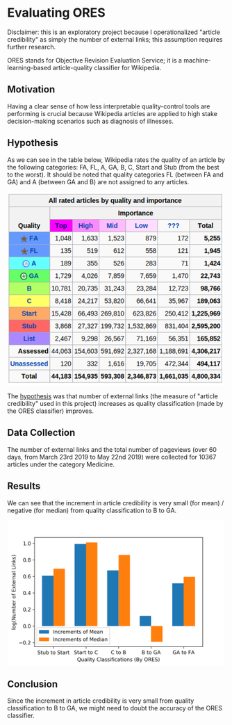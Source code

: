 # Evaluating ORES

Disclaimer: this is an exploratory project because I operationalized "article credibility" as simply the number of external links; this assumption requires further research.

ORES stands for Objective Revision Evaluation Service; it is a machine-learning-based article-quality classifier for Wikipedia.

## Motivation

Having a clear sense of how less interpretable quality-control tools are performing is crucial because Wikipedia articles are applied to high stake decision-making scenarios such as diagnosis of illnesses.

## Hypothesis

As we can see in the table below, Wikipedia rates the quality of an article by the following categories: FA, FL, A, GA, B, C, Start and Stub (from the best to the worst). It should be noted that quality categories FL (between FA and GA) and A (between GA and B) are not assigned to any articles. 

<img src="https://github.com/zhihanyang2022/evaluate_ores/blob/master/ores_ratings.png" alt="drawing" width="500"/>

The <u>hypothesis</u> was that number of external links (the measure of "article credibility" used in this project) increases as quality classification (made by the ORES classifier) improves.

## Data Collection

The number of external links and the total number of pageviews (over 60 days, from March 23rd 2019 to May 22nd 2019) were collected for 10367 articles under the category Medicine.

## Results

We can see that the increment in article credibility is very small (for mean) / negative (for median) from quality classification to B to GA.

<img src="https://github.com/zhihanyang2022/evaluate_ores/blob/master/external_links_vs_quality_ratings.png" alt="drawing" width="500"/>

## Conclusion

Since the increment in article credibility is very small from quality classification to B to GA, we might need to doubt the accuracy of the ORES classifier.

